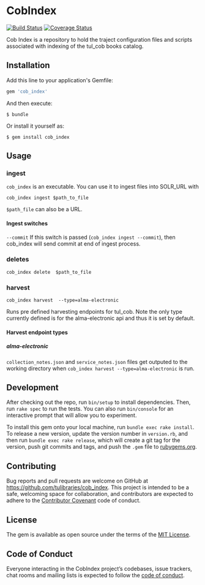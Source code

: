 # CobIndex
[![Build Status](https://travis-ci.org/tulibraries/cob_index.svg?branch=main)](https://travis-ci.org/tulibraries/cob_index)
[![Coverage Status](https://coveralls.io/repos/github/tulibraries/cob_index/badge.svg?branch=main)](https://coveralls.io/github/tulibraries/cob_index?branch=main)

Cob Index is a repository to hold the traject configuration files and scripts
associated with indexing of the tul_cob books catalog.

## Installation

Add this line to your application's Gemfile:

```ruby
gem 'cob_index'
```

And then execute:

    $ bundle

Or install it yourself as:

    $ gem install cob_index

## Usage

### ingest

`cob_index` is an executable.  You can use it to ingest files into SOLR_URL with

```
cob_index ingest $path_to_file
```

`$path_file` can also be a URL.


#### Ingest switches
`--commit` If this switch is passed (`cob_index ingest --commit`), then cob_index will send commit at end of ingest process.

### deletes

```
cob_index delete  $path_to_file
```

### harvest

```
cob_index harvest  --type=alma-electronic
```

Runs pre defined harvesting endpoints for tul_cob. Note the only type currently defined is for the alma-electronic api and thus it is set by default.

#### Harvest endpoint types
##### alma-electronic
`collection_notes.json` and `service_notes.json` files get outputed to the working directory when `cob_index harvest --type=alma-electronic` is run.

## Development

After checking out the repo, run `bin/setup` to install dependencies. Then, run `rake spec` to run the tests. You can also run `bin/console` for an interactive prompt that will allow you to experiment.

To install this gem onto your local machine, run `bundle exec rake install`. To release a new version, update the version number in `version.rb`, and then run `bundle exec rake release`, which will create a git tag for the version, push git commits and tags, and push the `.gem` file to [rubygems.org](https://rubygems.org).

## Contributing

Bug reports and pull requests are welcome on GitHub at https://github.com/tulibraries/cob_index. This project is intended to be a safe, welcoming space for collaboration, and contributors are expected to adhere to the [Contributor Covenant](http://contributor-covenant.org) code of conduct.

## License

The gem is available as open source under the terms of the [MIT License](https://opensource.org/licenses/MIT).

## Code of Conduct

Everyone interacting in the CobIndex project’s codebases, issue trackers, chat rooms and mailing lists is expected to follow the [code of conduct](https://github.com/tulibraries/cob_index/blob/main/CODE_OF_CONDUCT.md).

